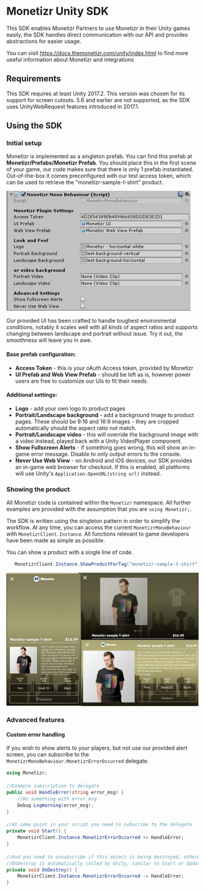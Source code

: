 # Monetizr Unity SDK

This SDK enables Monetizr Partners to use Monetizr in their Unity games easily, the SDK handles direct communication with our API and provides abstractions for easier usage.

You can visit https://docs.themonetizr.com/unity/index.html to find more useful information about Monetizr and integrations

## Requirements
This SDK requires at least Unity 2017.2. This version was chosen for its support for screen cutouts. 5.6 and earlier are not supported, as the SDK uses UnityWebRequest features introduced in 2017.1.

## Using the SDK

### Initial setup
Monetizr is implemented as a singleton prefab. You can find this prefab at **Monetizr/Prefabs/Monetizr Prefab**. You should place this in the first scene of your game, our code makes sure that there is only 1 prefab instantiated. Out-of-the-box it comes preconfigured with our test access token, which can be used to retrieve the "monetizr-sample-t-shirt" product.

![alt text](Docs/Images/mtz_inspector.jpg "Monetizr Prefab inspector")

Our provided UI has been crafted to handle toughest environmental conditions, notably it scales well with all kinds of aspect ratios and supports changing between landscape and portrait without issue. Try it out, the smoothness will leave you in awe.

#### Base prefab configuration:

 * **Access Token** - this is your oAuth Access token, provided by Monetizr
 * **UI Prefab and Web View Prefab** - should be left as is, however power users are free to customize our UIs to fit their needs.

#### Additional settings:

 * **Logo** - add your own logo to product pages
 * **Portrait/Landscape background** - add a background image to product pages. These should be 9:16 and 16:9 images - they are cropped automatically should the aspect ratio not match.
 * **Portrait/Landscape video** - this will override the background image with a video instead, played back with a Unity VideoPlayer component.
 * **Show Fullscreen Alerts** - if something goes wrong, this will show an in-game error message. Disable to only output errors to the console.
 * **Never Use Web View** - on Android and iOS devices, our SDK provides an in-game web browser for checkout. If this is enabled, all platforms will use Unity's `Application.OpenURL(string url)` instead.

### Showing the product
All Monetizr code is contained within the `Monetizr` namespace. All further examples are provided with the assumption that you are `using Monetizr;`. 

The SDK is written using the singleton pattern in order to simplify the workflow. At any time, you can access the current `MonetizrMonoBehaviour` with `MonetizrClient.Instance`. All functions relevant to game developers have been made as simple as possible.

You can show a product with a single line of code.
```csharp
   MonetizrClient.Instance.ShowProductForTag("monetizr-sample-t-shirt");
```

![alt text](Docs/Images/product_page_merged.jpg "Monetizr product view with various features showcased")

### Advanced features

#### Custom error handling

If you wish to show alerts to your players, but not use our provided alert screen, you can subscribe to the `MonetizrMonoBehaviour.MonetizrErrorOccurred` delegate.

```csharp
using Monetizr;

//Example subscription to delegate
public void HandleError(string error_msg) {
    //Do something with error_msg
    Debug.LogWarning(error_msg);
}

//At some point in your script you need to subscribe to the delegate
private void Start() {
    MonetizrClient.Instance.MonetizrErrorOccurred += HandleError;
}

//And you need to unsubscribe if this object is being destroyed, otherwise error-ception will occur
//OnDestroy is automatically called by Unity, similar to Start or Update
private void OnDestroy() {
    MonetizrClient.Instance.MonetizrErrorOccurred -= HandleError;
}
```